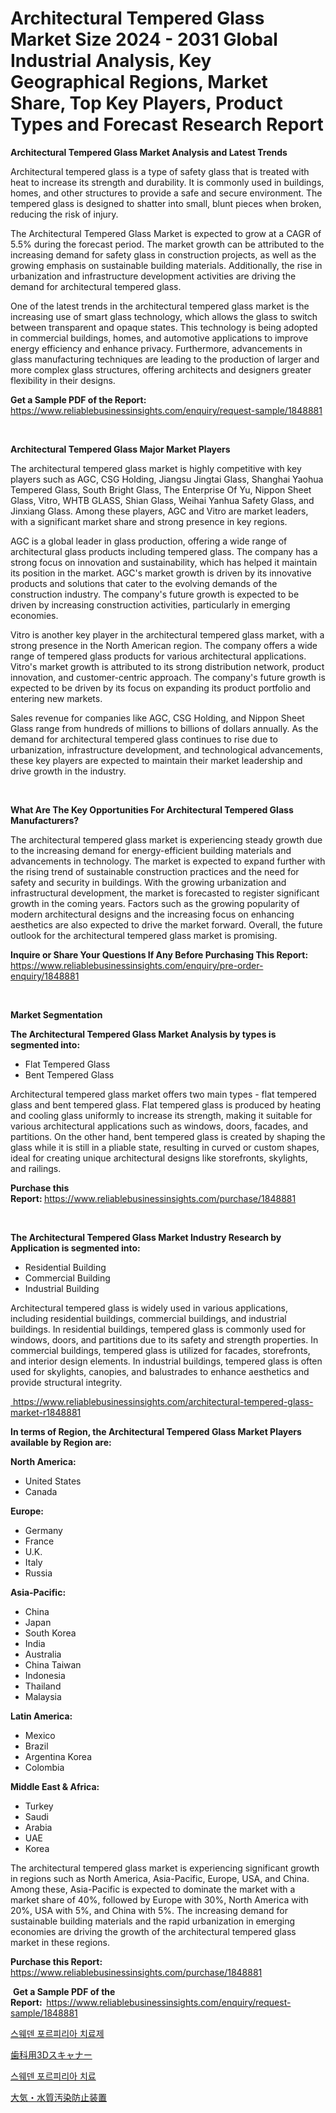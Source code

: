 <p><h1>Architectural Tempered Glass Market Size 2024 - 2031 Global Industrial Analysis, Key Geographical Regions, Market Share, Top Key Players, Product Types and Forecast Research Report</h1></p><p><strong>Architectural Tempered Glass Market Analysis and Latest Trends</strong></p>
<p><p>Architectural tempered glass is a type of safety glass that is treated with heat to increase its strength and durability. It is commonly used in buildings, homes, and other structures to provide a safe and secure environment. The tempered glass is designed to shatter into small, blunt pieces when broken, reducing the risk of injury.</p><p>The Architectural Tempered Glass Market is expected to grow at a CAGR of 5.5% during the forecast period. The market growth can be attributed to the increasing demand for safety glass in construction projects, as well as the growing emphasis on sustainable building materials. Additionally, the rise in urbanization and infrastructure development activities are driving the demand for architectural tempered glass.</p><p>One of the latest trends in the architectural tempered glass market is the increasing use of smart glass technology, which allows the glass to switch between transparent and opaque states. This technology is being adopted in commercial buildings, homes, and automotive applications to improve energy efficiency and enhance privacy. Furthermore, advancements in glass manufacturing techniques are leading to the production of larger and more complex glass structures, offering architects and designers greater flexibility in their designs.</p></p>
<p><strong>Get a Sample PDF of the Report:&nbsp;</strong> <a href="https://www.reliablebusinessinsights.com/enquiry/request-sample/1848881">https://www.reliablebusinessinsights.com/enquiry/request-sample/1848881</a></p>
<p>&nbsp;</p>
<p><strong>Architectural Tempered Glass Major Market Players</strong></p>
<p><p>The architectural tempered glass market is highly competitive with key players such as AGC, CSG Holding, Jiangsu Jingtai Glass, Shanghai Yaohua Tempered Glass, South Bright Glass, The Enterprise Of Yu, Nippon Sheet Glass, Vitro, WHTB GLASS, Shian Glass, Weihai Yanhua Safety Glass, and Jinxiang Glass. Among these players, AGC and Vitro are market leaders, with a significant market share and strong presence in key regions.</p><p>AGC is a global leader in glass production, offering a wide range of architectural glass products including tempered glass. The company has a strong focus on innovation and sustainability, which has helped it maintain its position in the market. AGC's market growth is driven by its innovative products and solutions that cater to the evolving demands of the construction industry. The company's future growth is expected to be driven by increasing construction activities, particularly in emerging economies.</p><p>Vitro is another key player in the architectural tempered glass market, with a strong presence in the North American region. The company offers a wide range of tempered glass products for various architectural applications. Vitro's market growth is attributed to its strong distribution network, product innovation, and customer-centric approach. The company's future growth is expected to be driven by its focus on expanding its product portfolio and entering new markets.</p><p>Sales revenue for companies like AGC, CSG Holding, and Nippon Sheet Glass range from hundreds of millions to billions of dollars annually. As the demand for architectural tempered glass continues to rise due to urbanization, infrastructure development, and technological advancements, these key players are expected to maintain their market leadership and drive growth in the industry.</p></p>
<p>&nbsp;</p>
<p><strong>What Are The Key Opportunities For Architectural Tempered Glass Manufacturers?</strong></p>
<p><p>The architectural tempered glass market is experiencing steady growth due to the increasing demand for energy-efficient building materials and advancements in technology. The market is expected to expand further with the rising trend of sustainable construction practices and the need for safety and security in buildings. With the growing urbanization and infrastructural development, the market is forecasted to register significant growth in the coming years. Factors such as the growing popularity of modern architectural designs and the increasing focus on enhancing aesthetics are also expected to drive the market forward. Overall, the future outlook for the architectural tempered glass market is promising.</p></p>
<p><strong>Inquire or Share Your Questions If Any Before Purchasing This Report:</strong> <a href="https://www.reliablebusinessinsights.com/enquiry/pre-order-enquiry/1848881">https://www.reliablebusinessinsights.com/enquiry/pre-order-enquiry/1848881</a></p>
<p>&nbsp;</p>
<p><strong>Market Segmentation</strong></p>
<p><strong>The Architectural Tempered Glass Market Analysis by types is segmented into:</strong></p>
<p><ul><li>Flat Tempered Glass</li><li>Bent Tempered Glass</li></ul></p>
<p><p>Architectural tempered glass market offers two main types - flat tempered glass and bent tempered glass. Flat tempered glass is produced by heating and cooling glass uniformly to increase its strength, making it suitable for various architectural applications such as windows, doors, facades, and partitions. On the other hand, bent tempered glass is created by shaping the glass while it is still in a pliable state, resulting in curved or custom shapes, ideal for creating unique architectural designs like storefronts, skylights, and railings.</p></p>
<p><strong>Purchase this Report:&nbsp;</strong><a href="https://www.reliablebusinessinsights.com/purchase/1848881">https://www.reliablebusinessinsights.com/purchase/1848881</a></p>
<p>&nbsp;</p>
<p><strong>The Architectural Tempered Glass Market Industry Research by Application is segmented into:</strong></p>
<p><ul><li>Residential Building</li><li>Commercial Building</li><li>Industrial Building</li></ul></p>
<p><p>Architectural tempered glass is widely used in various applications, including residential buildings, commercial buildings, and industrial buildings. In residential buildings, tempered glass is commonly used for windows, doors, and partitions due to its safety and strength properties. In commercial buildings, tempered glass is utilized for facades, storefronts, and interior design elements. In industrial buildings, tempered glass is often used for skylights, canopies, and balustrades to enhance aesthetics and provide structural integrity.</p></p>
<p><a href="https://www.reliablebusinessinsights.com/architectural-tempered-glass-market-r1848881">&nbsp;https://www.reliablebusinessinsights.com/architectural-tempered-glass-market-r1848881</a></p>
<p><strong>In terms of Region, the Architectural Tempered Glass Market Players available by Region are:</strong></p>
<p>
    <p> <strong> North America: </strong>
        <ul>
            <li>United States</li>
            <li>Canada</li>
        </ul>
        </p> 
    <p> <strong> Europe: </strong>
        <ul>
            <li>Germany</li>
            <li>France</li>
            <li>U.K.</li>
            <li>Italy</li>
            <li>Russia</li>
        </ul>
        </p> 
    <p> <strong> Asia-Pacific: </strong>
        <ul>
            <li>China</li>
            <li>Japan</li>
            <li>South Korea</li>
            <li>India</li>
            <li>Australia</li>
            <li>China Taiwan</li>
            <li>Indonesia</li>
            <li>Thailand</li>
            <li>Malaysia</li>
        </ul>
        </p> 
    <p> <strong> Latin America: </strong>
        <ul>
            <li>Mexico</li>
            <li>Brazil</li>
            <li>Argentina Korea</li>
            <li>Colombia</li>
        </ul>
        </p> 
    <p> <strong> Middle East & Africa: </strong>
        <ul>
            <li>Turkey</li>
            <li>Saudi</li>
            <li>Arabia</li>
            <li>UAE</li>
            <li>Korea</li>
        </ul>
    </p>
    </p>
<p><p>The architectural tempered glass market is experiencing significant growth in regions such as North America, Asia-Pacific, Europe, USA, and China. Among these, Asia-Pacific is expected to dominate the market with a market share of 40%, followed by Europe with 30%, North America with 20%, USA with 5%, and China with 5%. The increasing demand for sustainable building materials and the rapid urbanization in emerging economies are driving the growth of the architectural tempered glass market in these regions.</p></p>
<p><strong>Purchase this Report: </strong><a href="https://www.reliablebusinessinsights.com/purchase/1848881">https://www.reliablebusinessinsights.com/purchase/1848881</a></p>
<p>&nbsp;<strong>Get a Sample PDF of the Report:&nbsp;&nbsp;</strong><a href="https://www.reliablebusinessinsights.com/enquiry/request-sample/1848881">https://www.reliablebusinessinsights.com/enquiry/request-sample/1848881</a></p>
<p><strong></strong></p>
<p><p><a href="https://medium.com/@raymondietrich7892023/%EC%8A%A4%EC%9B%A8%EB%8D%B4-%ED%8F%AC%EB%A5%B4%ED%94%BC%EB%A6%AC%EC%95%84-%EC%B9%98%EB%A3%8C%EC%A0%9C-%EC%8B%9C%EC%9E%A5-%EC%A0%90%EC%9C%A0%EC%9C%A8-%EA%B7%9C%EB%AA%A8-%EB%8F%99%ED%96%A5-%EC%82%B0%EC%97%85-%EB%B6%84%EC%84%9D-%EB%B3%B4%EA%B3%A0%EC%84%9C-%EC%9D%91%EC%9A%A9-%EB%B6%84%EC%95%BC-%EB%B3%91%EC%9B%90-%EC%95%BD%EA%B5%AD-%EB%B3%84-%EC%9C%A0%ED%98%95-350mg-313mg-%EB%B3%84-%EB%B0%8F-2024-2031%EB%85%84%EA%B9%8C%EC%A7%80-%EC%98%88%EC%B8%A1-ca876c4fb76f">스웨덴 포르피리아 치료제</a></p><p><a href="https://medium.com/@thchukest8q/%E6%AD%AF%E7%A7%91-3d%E3%82%B9%E3%82%AD%E3%83%A3%E3%83%8A%E3%83%BC%E5%B8%82%E5%A0%B4%E3%81%AE%E8%A6%8F%E6%A8%A1%E3%81%AB%E9%96%A2%E3%81%99%E3%82%8B%E6%B4%9E%E5%AF%9F-2024%E5%B9%B4%E3%81%8B%E3%82%892031%E5%B9%B4%E3%81%BE%E3%81%A7%E3%81%AE%E5%B9%B4%E5%B9%B3%E5%9D%87%E6%88%90%E9%95%B7%E7%8E%87%E3%81%AF-%E3%81%A7%E6%8B%A1%E5%A4%A7%E3%81%97%E3%81%A6%E3%81%84%E3%81%BE%E3%81%99-ecbedd91b8e2">歯科用3Dスキャナー</a></p><p><a href="https://medium.com/@raymondietrich7892023/%EC%8A%A4%EC%9B%A8%EB%8D%B4-%ED%8F%AC%EB%A5%B4%ED%94%BC%EB%A6%AC%EC%95%84-%EC%B9%98%EB%A3%8C-%EC%82%B0%EC%97%85-%EB%B6%84%EC%84%9D-%EB%B3%B4%EA%B3%A0%EC%84%9C-%EC%9D%91%EC%9A%A9-%ED%94%84%EB%A1%9C%EA%B7%B8%EB%9E%A8-%EC%A7%80%EC%97%AD-%EA%B2%BD%EC%9F%81-%EC%A0%84%EB%9E%B5%EB%B3%84-%EC%8B%9C%EC%9E%A5-%EA%B7%9C%EB%AA%A8-%EC%A0%90%EC%9C%A0%EC%9C%A8-%EB%8F%99%ED%96%A5-2024-2031-47d59cf2e280">스웨덴 포르피리아 치료</a></p><p><a href="https://medium.com/@thchukest8q/%E7%A9%BA%E6%B0%97%E3%81%8A%E3%82%88%E3%81%B3%E6%B0%B4%E8%B3%AA%E6%B1%9A%E6%9F%93%E5%88%B6%E5%BE%A1%E6%A9%9F%E5%99%A8%E5%B8%82%E5%A0%B4%E3%81%AE%E3%82%B5%E3%82%A4%E3%82%BA%E3%81%A8%E3%82%B7%E3%82%A7%E3%82%A2%E5%88%86%E6%9E%90-%E6%88%90%E9%95%B7%E3%83%88%E3%83%AC%E3%83%B3%E3%83%89%E3%81%A8%E4%BA%88%E6%B8%AC-2024%E5%B9%B4-2031%E5%B9%B4-50749591050f">大気・水質汚染防止装置</a></p></p>